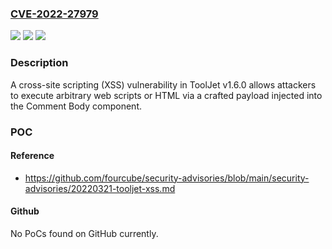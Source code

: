 ### [CVE-2022-27979](https://cve.mitre.org/cgi-bin/cvename.cgi?name=CVE-2022-27979)
![](https://img.shields.io/static/v1?label=Product&message=n%2Fa&color=blue)
![](https://img.shields.io/static/v1?label=Version&message=n%2Fa&color=blue)
![](https://img.shields.io/static/v1?label=Vulnerability&message=n%2Fa&color=brighgreen)

### Description

A cross-site scripting (XSS) vulnerability in ToolJet v1.6.0 allows attackers to execute arbitrary web scripts or HTML via a crafted payload injected into the Comment Body component.

### POC

#### Reference
- https://github.com/fourcube/security-advisories/blob/main/security-advisories/20220321-tooljet-xss.md

#### Github
No PoCs found on GitHub currently.

